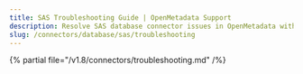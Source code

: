 ```yaml
---
title: SAS Troubleshooting Guide | OpenMetadata Support
description: Resolve SAS database connector issues in OpenMetadata with expert troubleshooting guides, common error fixes, and step-by-step solutions for seamless integration.
slug: /connectors/database/sas/troubleshooting
---
```


{% partial file="/v1.8/connectors/troubleshooting.md" /%}
